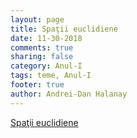 ```yaml
---
layout: page
title: Spaţii euclidiene
date: 11-30-2018
comments: true
sharing: false
category: Anul-I
tags: teme, Anul-I
footer: true
author: Andrei-Dan Halanay
---
```


[Spaţii euclidiene](pdf/p5.pdf)

